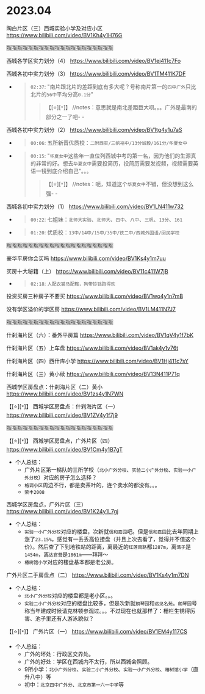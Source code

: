
# 2023.04

陶白片区（三）西城实验小学及对应小区 https://www.bilibili.com/video/BV1Kh4y1H76G

:u6307::u6307::u6307::u6307::u6307::u6307::u6307::u6307::u6307::u6307::u6307::u6307::u6307::u6307::u6307::u6307::u6307::u6307::u6307::u6307:

西城各学区实力划分（4） https://www.bilibili.com/video/BV1ej411c7Fo

西城各初中实力划分（3） https://www.bilibili.com/video/BV1TM411K7DF
- > `02:37`: "南片跟北片的差距到底有多大呢？号称南片第一的`四中广外`只比北片的`56中`平均分高`0.1分`"
  >> 【[:star:][`*`]】 //notes：意思就是南北差距巨大呗。。。广外是最南的部分之一了吧- -

西城各初中实力划分（2） https://www.bilibili.com/video/BV1tg4y1u7aS
- > `00:06`: 五所新晋优质校：`二附西实/三帆裕中/13分诚毅/161分/华夏女中`
- > `00:15`: "`华夏女中`这些年一直位列西城中考的第一名，因为他们的生源真的非常的好。想去`华夏女中`需要投简历，投简历需要发视频，视频需要英语一镜到底介绍自己"。。。
  >> 【[:star:][`*`]】 //notes：呃，知道这个`华夏女中`不错，但没想到这么强- -

西城各初中实力划分（1） https://www.bilibili.com/video/BV1LN411w732
- > `00:22`: 七姐妹：`北师大实验`、`北师大`、`四中`、`八中`、`三帆`、`13分`、`161`
- > `01:20`: 优质校：`13中/14中/15中/35中/铁二中/西城外国语/回民学校`

:u6307::u6307::u6307::u6307::u6307::u6307::u6307::u6307::u6307::u6307::u6307::u6307::u6307::u6307::u6307::u6307::u6307::u6307::u6307::u6307:

豪华平房你会买吗 https://www.bilibili.com/video/BV1Ks4y1m7uu

买房十大秘籍（上） https://www.bilibili.com/video/BV11c411W7jB
- > `02:18`: `人配衣裳马配鞍，狗带铃铛跑得欢`

投资买房三种房子不要买 https://www.bilibili.com/video/BV1wo4y1n7mB

没有学区溢价的学区房 https://www.bilibili.com/video/BV1LM411N7J7

:u6307::u6307::u6307::u6307::u6307::u6307::u6307::u6307::u6307::u6307::u6307::u6307::u6307::u6307::u6307::u6307::u6307::u6307::u6307::u6307:

什刹海片区（六）：番外平房篇 https://www.bilibili.com/video/BV1qV4y1f7bK

什刹海片区（五）上车盘 https://www.bilibili.com/video/BV1ak4y1v76t

什刹海片区（四）西什库小学 https://www.bilibili.com/video/BV1Hj411c7sY

什刹海片区（三）黄小续 https://www.bilibili.com/video/BV13N411P71q

西城学区房盘点：什刹海片区（二）黄小 https://www.bilibili.com/video/BV1zs4y1N7WN

【[:star:][`*`]】 西城学区房盘点：什刹海片区（一） https://www.bilibili.com/video/BV1ZV4y1f7j9

:u6307::u6307::u6307::u6307::u6307::u6307::u6307::u6307::u6307::u6307::u6307::u6307::u6307::u6307::u6307::u6307::u6307::u6307::u6307::u6307:

【[:star:][`*`]】 西城学区房盘点，广外片区（四） https://www.bilibili.com/video/BV1Cm4y1B7gT
- 个人总结：
  * 广外片区第一梯队的三所学校（`北小广外分校`、`实验二小广外分校`、`实验一小广外分校`）对应的房子怎么选择？
  * `格调小区`周边不行，都是卖茶叶的，连个卖水的都没有。。。
  * `荣丰2008`

西城学区房盘点，广外片区（三） https://www.bilibili.com/video/BV1K24y1L7gj
- 个人总结：
  * `实验一小广外分校`对应的楼盘，次新就`信和嘉园`吧。但是`信和嘉园`比去年同期上涨了`23.15%`，感觉有一丢丢高位接盘（并且上次去看了，觉得并不值这个价）。然后查了下到地铁站的距离，离最近的`红莲南路`都`1287m`，离`湾子`是`1454m`，离`达官营`是`1861m`——拜拜～
  * `椿树馆小学`对应的楼盘基本都是老公房。

广外片区二手房盘点（二） https://www.bilibili.com/video/BV1Ks4y1m7DN
- 个人总结：
  * `北小广外分校`对应的楼盘都是老小区。。。
  * `实验二小广外分校`对应的楼盘比较多，但是次新就`朗琴园`和`远见名苑`。`朗琴园`号称当年建成时候请克林顿参观过。。。不过现在也就那样了：栅栏生锈得厉害、池子里还有人游泳貌似？

【[:star:][`*`]】 广外片区（一） https://www.bilibili.com/video/BV1EM4y117CS
- 个人总结：
  * 广外的坏处：行政区交界处。
  * 广外的好处：学区在西城内不太行，所以西城会照顾。
  * 9所小学：`北小广外分校`、`实验二小广外分校`、`实验一小广外分校`、`椿树馆小学`（直升八中）等
  * 初中：`北京四中广外分`、`北京市第一六一中学`等
